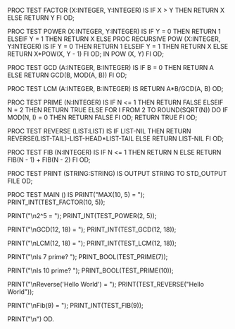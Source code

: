 PROC TEST FACTOR (X:INTEGER, Y:INTEGER)
IS
   IF X > Y THEN
      RETURN X
   ELSE
      RETURN Y
   FI
OD;

PROC TEST POWER (X:INTEGER, Y:INTEGER)
IS
   IF Y = 0 THEN
      RETURN 1
   ELSEIF Y = 1 THEN
      RETURN X
   ELSE
      PROC RECURSIVE POW (X:INTEGER, Y:INTEGER)
      IS
         IF Y = 0 THEN
            RETURN 1
         ELSEIF Y = 1 THEN
            RETURN X
         ELSE
            RETURN X*POW(X, Y - 1)
         FI
      OD;
      IN POW (X, Y)
   FI
OD;

PROC TEST GCD (A:INTEGER, B:INTEGER)
IS
   IF B = 0 THEN
      RETURN A
   ELSE
      RETURN GCD(B, MOD(A, B))
   FI
OD;

PROC TEST LCM (A:INTEGER, B:INTEGER)
IS
   RETURN A*B/GCD(A, B)
OD;

PROC TEST PRIME (N:INTEGER)
IS
   IF N <= 1 THEN
      RETURN FALSE
   ELSEIF N = 2 THEN
      RETURN TRUE
   ELSE
      FOR I FROM 2 TO ROUND(SQRT(N))
      DO
         IF MOD(N, I) = 0 THEN
            RETURN FALSE
         FI
      OD;
      RETURN TRUE
   FI
OD;

PROC TEST REVERSE (LIST:LIST)
IS
   IF LIST-NIL THEN
      RETURN REVERSE(LIST-TAIL)-LIST-HEAD*LIST-TAIL
   ELSE
      RETURN LIST-NIL
   FI
OD;

PROC TEST FIB (N:INTEGER)
IS
   IF N <= 1 THEN
      RETURN N
   ELSE
      RETURN FIB(N - 1) + FIB(N - 2)
   FI
OD;

PROC TEST PRINT (STRING:STRING)
IS
   OUTPUT STRING TO STD_OUTPUT FILE
OD;

PROC TEST MAIN ()
IS
   PRINT("MAX(10, 5) = ");
   PRINT_INT(TEST_FACTOR(10, 5));

   PRINT("\n2^5 = ");
   PRINT_INT(TEST_POWER(2, 5));

   PRINT("\nGCD(12, 18) = ");
   PRINT_INT(TEST_GCD(12, 18));

   PRINT("\nLCM(12, 18) = ");
   PRINT_INT(TEST_LCM(12, 18));

   PRINT("\nIs 7 prime? ");
   PRINT_BOOL(TEST_PRIME(7));

   PRINT("\nIs 10 prime? ");
   PRINT_BOOL(TEST_PRIME(10));

   PRINT("\nReverse(\'Hello World\') = ");
   PRINT(TEST_REVERSE("Hello World"));

   PRINT("\nFib(9) = ");
   PRINT_INT(TEST_FIB(9));

   PRINT("\n")
OD.